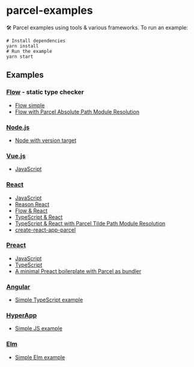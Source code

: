 # parcel-examples

🛠 Parcel examples using tools & various frameworks. To run an example:

```shell
# Install dependencies
yarn install
# Run the example
yarn start
```

## Examples

### [Flow](https://flow.org) - static type checker

- [Flow simple](flow)
- [Flow with Parcel Absolute Path Module Resolution](flow-with-absolute-module-resolution)

### [Node.js](https://nodejs.org/)

- [Node with version target](node)

### [Vue.js](https://vuejs.org)

- [JavaScript](vue)

### [React](https://reactjs.org)

- [JavaScript](react)
- [Reason React](reason-react)
- [Flow & React](flow-react)
- [TypeScript & React](typescript-react)
- [TypeScript & React with Parcel Tilde Path Module Resolution](typescript-react-with-tilde-module-resolution)
- [create-react-app-parcel](https://github.com/sw-yx/create-react-app-parcel)

### [Preact](https://preactjs.com/)

- [JavaScript](preact)
- [TypeScript](typescript-preact)
- [A minimal Preact boilerplate with Parcel as bundler](https://github.com/SafdarJamal/preact-boilerplate)

### [Angular](https://angular.io/)

- [Simple TypeScript example](angular)

### [HyperApp](https://hyperapp.js.org/)

- [Simple JS example](hyperapp)

### [Elm](https://elm-lang.org/)

- [Simple Elm example](elm)

